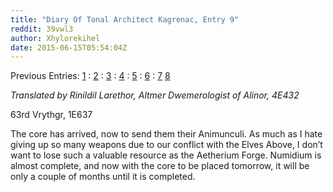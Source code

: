 ```yaml
---
title: "Diary Of Tonal Architect Kagrenac, Entry 9"
reddit: 39vwl3
author: Xhylorekihel
date: 2015-06-15T05:54:04Z
---
```


Previous Entries: [1](http://www.reddit.com/r/teslore/comments/38vgli/diary_of_tonal_architect_kagrenac_entry_1/) : [2](http://www.reddit.com/r/teslore/comments/38zrl6/diary_of_tonal_architect_kagrenac_entry_2/) : [3](http://www.reddit.com/r/teslore/comments/39456b/diary_of_tonal_architect_kagrenac_entry_3/) : [4](http://www.reddit.com/r/teslore/comments/3998en/diary_of_tonal_architect_kagrenac_entry_4/) : [5](http://www.reddit.com/r/teslore/comments/39e250/diary_of_tonal_architect_kagrenac_entry_5/) : [6]( http://www.reddit.com/r/teslore/comments/39jigg/diary_of_tonal_architect_kagrenac_entry_6/)  :
[7](http://www.reddit.com/r/teslore/comments/39o7h6/diary_of_tonal_architect_kagrenac_entry_7/)
[8]( http://www.reddit.com/r/teslore/comments/39s383/diary_of_tonal_architect_kagrenac_entry_8/)

*Translated by Rinildil Larethor, Altmer Dwemerologist of Alinor, 4E432*

63rd Vrythgr, 1E637

The core has arrived, now to send them their Animunculi. As much as I hate giving up so many weapons due to our conflict with the Elves Above, I don’t want to lose such a valuable resource as the Aetherium Forge. Numidium is almost complete, and now with the core to be placed tomorrow, it will be only a couple of months until it is completed.

